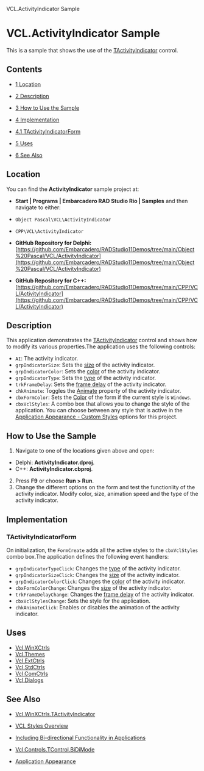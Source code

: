 VCL.ActivityIndicator Sample[]()
# VCL.ActivityIndicator Sample 


This is a sample that shows the use of the [TActivityIndicator](http://docwiki.embarcadero.com/Libraries/en/Vcl.WinXCtrls.TActivityIndicator) control.
## Contents



* [1 Location](#Location)
* [2 Description](#Description)
* [3 How to Use the Sample](#How_to_Use_the_Sample)
* [4 Implementation](#Implementation)

* [4.1 TActivityIndicatorForm](#TActivityIndicatorForm)

* [5 Uses](#Uses)
* [6 See Also](#See_Also)


## Location 

You can find the **ActivityIndicator** sample project at:
* **Start | Programs | Embarcadero RAD Studio Rio | Samples** and then navigate to either:

* `Object Pascal\VCL\ActivityIndicator`
* `CPP\VCL\ActivityIndicator`

* **GitHub Repository for Delphi:**[https://github.com/Embarcadero/RADStudio11Demos/tree/main/Object%20Pascal/VCL/ActivityIndicator](https://github.com/Embarcadero/RADStudio11Demos/tree/main/Object%20Pascal/VCL/ActivityIndicator)
* **GitHub Repository for C++:**[https://github.com/Embarcadero/RADStudio11Demos/tree/main/CPP/VCL/ActivityIndicator](https://github.com/Embarcadero/RADStudio11Demos/tree/main/CPP/VCL/ActivityIndicator)

## Description 

This application demonstrates the [TActivityIndicator](http://docwiki.embarcadero.com/Libraries/en/Vcl.WinXCtrls.TActivityIndicator) control and shows how to modify its various properties.The application uses the following controls:

* `AI`: The activity indicator.
* `grpIndicatorSize`: Sets the [size](http://docwiki.embarcadero.com/Libraries/en/Vcl.WinXCtrls.TActivityIndicator.IndicatorSize) of the activity indicator.
* `grpIndicatorColor`: Sets the [color](http://docwiki.embarcadero.com/Libraries/en/Vcl.WinXCtrls.TActivityIndicator.IndicatorColor) of the activity indicator.
* `grpIndicatorType`: Sets the [type](http://docwiki.embarcadero.com/Libraries/en/Vcl.WinXCtrls.TActivityIndicator.IndicatorType) of the activity indicator.
* `trkFrameDelay`: Sets the [frame delay](http://docwiki.embarcadero.com/Libraries/en/Vcl.WinXCtrls.TActivityIndicator.FrameDelay) of the activity indicator.
* `chkAnimate`: Toggles the [Animate](http://docwiki.embarcadero.com/Libraries/en/Vcl.WinXCtrls.TActivityIndicator.Animate) property of the activity indicator.
* `cbxFormColor`: Sets the [Color](http://docwiki.embarcadero.com/Libraries/en/Vcl.Forms.TForm.Color) of the form if the current style is `Windows`.
* `cbxVclStyles`: A combo box that allows you to change the style of the application. You can choose between any style that is active in the [Application Appearance - Custom Styles](http://docwiki.embarcadero.com/RADStudio/en/Application_Appearance) options for this project.

## How to Use the Sample 


1.  Navigate to one of the locations given above and open:

*  Delphi: **ActivityIndicator.dproj**.
*  C++: **ActivityIndicator.cbproj**.

2.  Press **F9** or choose **Run > Run**.
3.  Change the different options on the form and test the functionlity of the activity indicator. Modify color, size, animation speed and the type of the activity indicator.

## Implementation 


### TActivityIndicatorForm 

On initialization, the `FormCreate` adds all the active styles to the `cbxVclStyles` combo box.The application defines the following event handlers: 

* `grpIndicatorTypeClick`: Changes the [type](http://docwiki.embarcadero.com/Libraries/en/Vcl.WinXCtrls.TActivityIndicator.IndicatorType) of the activity indicator.
* `grpIndicatorSizeClick`: Changes the [size](http://docwiki.embarcadero.com/Libraries/en/Vcl.WinXCtrls.TActivityIndicator.IndicatorSize) of the activity indicator.
* `grpIndicatorColorClick`: Changes the [color](http://docwiki.embarcadero.com/Libraries/en/Vcl.WinXCtrls.TActivityIndicator.IndicatorColor) of the activity indicator.
* `cbxFormColorChange`: Changes the [size](http://docwiki.embarcadero.com/Libraries/en/Vcl.WinXCtrls.TActivityIndicator.IndicatorSize) of the activity indicator.
* `trkFrameDelayChange`: Changes the [frame delay](http://docwiki.embarcadero.com/Libraries/en/Vcl.WinXCtrls.TActivityIndicator.FrameDelay) of the activity indicator.
* `cbxVclStylesChange`: Sets the style for the application.
* `chkAnimateClick`: Enables or disables the animation of the activity indicator.

## Uses 


* [Vcl.WinXCtrls](http://docwiki.embarcadero.com/Libraries/en/Vcl.WinXCtrls)
* [Vcl.Themes](http://docwiki.embarcadero.com/Libraries/en/Vcl.Themes)
* [Vcl.ExtCtrls](http://docwiki.embarcadero.com/Libraries/en/Vcl.ExtCtrls)
* [Vcl.StdCtrls](http://docwiki.embarcadero.com/Libraries/en/Vcl.StdCtrls)
* [Vcl.ComCtrls](http://docwiki.embarcadero.com/Libraries/en/Vcl.ComCtrls)
* [Vcl.Dialogs](http://docwiki.embarcadero.com/Libraries/en/Vcl.Dialogs)

## See Also 


* [Vcl.WinXCtrls.TActivityIndicator](http://docwiki.embarcadero.com/Libraries/en/Vcl.WinXCtrls.TActivityIndicator)
* [VCL Styles Overview](http://docwiki.embarcadero.com/RADStudio/en/VCL_Styles_Overview)

* [Including Bi-directional Functionality in Applications](http://docwiki.embarcadero.com/RADStudio/en/Including_Bi-directional_Functionality_in_Applications)
* [Vcl.Controls.TControl.BiDiMode](http://docwiki.embarcadero.com/Libraries/en/Vcl.Controls.TControl.BiDiMode)

* [Application Appearance](http://docwiki.embarcadero.com/RADStudio/en/Application_Appearance)





